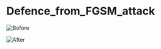# Defence_from_FGSM_attack
![Before](https://github.com/D41C/Defence_from_FGSM_attack_on_autoencoder/blob/main/d1.png)

![After](https://github.com/D41C/Defence_from_FGSM_attack_on_autoencoder/blob/main/d2.png)